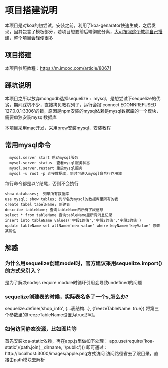 # 项目搭建说明

本项目是对koa的初尝试，安装之前，利用了koa-genarator快速生成，之后发现，因其包含了模板部分，若项目想要前后端彻底分离，[大可按照这个教程自己搭建](https://juejin.im/post/5bad9b1af265da0ae80120fe)，整个项目会轻便很多

## 项目搭建

本项目参照教程：https://m.imooc.com/article/80671

## 踩坑说明

本项目之所以放弃mongodb选择sequelize + mysql，是想尝试下sequelize的优劣，期间踩坑不少，直接拷贝教程列子，运行会报'connect ECONNREFUSED 127.0.0.1:3306'的错，原因是npm安装的mysql依赖是mysql数据库的一个模块，需要单独安装mysql数据库

本项目采用mac开发，采用brew安装mysql，[安装教程](https://blog.csdn.net/w605283073/article/details/80417866)

 ## 常用mysql命令
```
  mysql.server start 启动mysql服务
  mysql.server status  查看mysql服务状态
  mysql.server.restart 重启mysql服务
  mysql -u root -p 连接数据库，同时可进入mysql命令行作用域
  ```

  每行命令都是以‘;’结尾，否则不会执行
  ```
  show databases;  列举所有数据库
  use mysql; show tables; 列举名为mysql的数据库里所有的表
  create tabel tabelName; 创建表
  describe tableName; 查询tableName的所有字段信息
  select * from tableName 查询tableName里所有消息记录
  insert into tableName values('字段1的值','字段2的值','字段3的值')
  update tableName set attName='new value' where keyName='keyValue' 修改某属性
  ```
  

 ## 解惑

 ### 为什么用sequelize创建model时，官方建议采用sequelize.import()的方式来引入？

 是为了解决nodejs require module时循环引用会导致undefined的问题

 ### sequelize创建表的时候，实际表名多了一个s,怎么办?

 sequelize.define('shop_info', {...表结构...}, {freezeTableName: true}) 将第三个参数里的freezeTableName设置为true即可。

 ### 如何访问静态资源，比如图片等

首先安装koa-static依赖，再在app.js里做如下处理：
 app.use(require('koa-static')(path.join(__dirname, '/public')))
 即可通过：http://localhost:3000/images/apple.png方式访问
 访问路径省去了跟目录，直接由path模块去解析